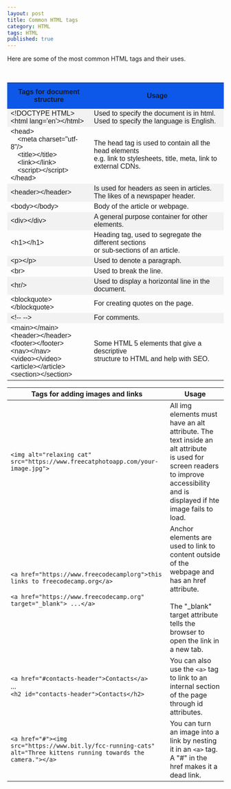 ```yaml
---
layout: post
title: Common HTML tags
category: HTML
tags: HTML
published: true
---
```

<style>
  .table {
    font-family: Helvetica;
    border: px solid black;
    border-collapse: collapse;
    width: auto;
  }
  .table th {
    padding-top: 12px;
    padding-bottom: 12px;
    text-align: center;
    background-color: #0d58e9;
  }
  .table tr:nth-child(even){background-color: #f2f2f2;}
  .table tr:hover {background-color: #ddd;}

  span.highlight {
    background: #ADD6FF;
  }

  span.begin {
    border-top-left-radius: 5px;
    border-bottom-left-radius: 5px;
  }

  span.end {
    border-top-right-radius: 5px;
    border-bottom-right-radius: 5px;
  }
</style>

Here are some of the most common HTML tags and their uses.

<table class="table">
  <tr>
    <th>Tags for document structure</th>
    <th>Usage</th>
  </tr>
  <tr>
    <td> &lt;!DOCTYPE HTML> <br> &lt;html lang='en'>&lt;/html> </td>
    <td> Used to specify the document is in html. <br> Used to specify the language is English. </td>
  </tr>
  <tr>
    <td> <span>&lt;head><br>&emsp;&lt;meta charset="utf-8"/><br>&emsp;&lt;title>&lt;/title><br>&emsp;&lt;link>&lt;/link><br>&emsp;&lt;script>&lt;/script><br>&lt;/head></span> </td>
    <td> The head tag is used to contain all the head elements <br>e.g. link to stylesheets, title, meta, link to external CDNs. </td>
  </tr>
  <tr>
    <td> &lt;header>&lt;/header>  </td>
    <td> Is used for headers as seen in articles. <br> The likes of a newspaper header. </td>
  </tr>
  <tr>
    <td> &lt;body>&lt;/body>  </td>
    <td> Body of the article or webpage. </td>
  </tr>
  <tr>
    <td> &lt;div>&lt;/div>  </td>
    <td> A general purpose container for other elements. </td>
  </tr>
  <tr>
    <td> &lt;h1>&lt;/h1>  </td>
    <td> Heading tag, used to segregate the different sections <br> or sub-sections of an article. </td>
  </tr>
  <tr>
    <td> &lt;p>&lt;/p>  </td>
    <td> Used to denote a paragraph. </td>
  </tr>
  <tr>
    <td> &lt;br> </td>
    <td> Used to break the line. </td>
  </tr>
  <tr>
    <td> &lt;hr/> </td>
    <td> Used to display a horizontal line in the document. </td>
  </tr>
  <tr>
    <td> &lt;blockquote>&lt;/blockquote> </td>
    <td> For creating quotes on the page. </td>
  </tr>
  <tr>
    <td> &lt;!-- --> </td>
    <td> For comments. </td>
  </tr>
  <tr>
    <td> &lt;main>&lt;/main><br>&lt;header>&lt;/header><br>&lt;footer>&lt;/footer><br>&lt;nav>&lt;/nav><br>&lt;video>&lt;/video><br>&lt;article>&lt;/article><br>&lt;section>&lt;/section> </td>
    <td> Some HTML 5 elements that give a descriptive <br> structure to HTML and help with SEO. </td>
  </tr>


<br>

|    Tags for adding images and links   | Usage |
| ---       |    ---   |
|`<img alt="relaxing cat" src="https://www.freecatphotoapp.com/your-image.jpg">`| All img elements must have an alt attribute. The text inside an alt attribute <br> is used for screen readers to improve accessibility and is displayed if hte image fails to load.|
|`<a href="https://www.freecodecamplorg">this links to freecodecamp.org</a>` <br><br> `<a href="https://www.freecodecamp.org" target="_blank"> ...</a>` | Anchor elements are used to link to content outside of the webpage and has an href attribute. <br><br> The "_blank" target attribute tells the browser to open the link in a new tab.|
|`<a href="#contacts-header">Contacts</a>`<br>...<br>`<h2 id="contacts-header">Contacts</h2>`|You can also use the `<a>` tag to link to an internal section of the page through id attributes.|
|`<a href="#"><img src="https://www.bit.ly/fcc-running-cats"` <br> `alt="Three kittens running towards the camera."></a>` | You can turn an image into a link by nesting it in an `<a>` tag. A "#" in the href makes it a dead link.|
